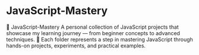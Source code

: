 # JavaScript-Mastery
🧠 JavaScript-Mastery  A personal collection of JavaScript projects that showcase my learning journey — from beginner concepts to advanced techniques. 🚀 Each folder represents a step in mastering JavaScript through hands-on projects, experiments, and practical examples.

